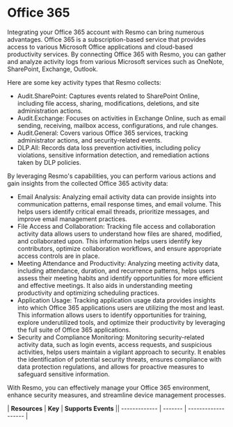 Office 365
==========
Integrating your Office 365 account with Resmo can bring numerous advantages. Office 365 is a subscription-based service that provides access to various Microsoft Office applications and cloud-based productivity services. By connecting Office 365 with Resmo, you can gather and analyze activity logs from various Microsoft services such as OneNote, SharePoint, Exchange, Outlook.

Here are some key activity types that Resmo collects:

* Audit.SharePoint: Captures events related to SharePoint Online, including file access, sharing, modifications, deletions, and site administration actions.
* Audit.Exchange: Focuses on activities in Exchange Online, such as email sending, receiving, mailbox access, configurations, and rule changes.
* Audit.General: Covers various Office 365 services, tracking administrator actions, and security-related events.
* DLP.All: Records data loss prevention activities, including policy violations, sensitive information detection, and remediation actions taken by DLP policies.

By leveraging Resmo's capabilities, you can perform various actions and gain insights from the collected Office 365 activity data:

* Email Analysis: Analyzing email activity data can provide insights into communication patterns, email response times, and email volume. This helps users identify critical email threads, prioritize messages, and improve email management practices.
* File Access and Collaboration: Tracking file access and collaboration activity data allows users to understand how files are shared, modified, and collaborated upon. This information helps users identify key contributors, optimize collaboration workflows, and ensure appropriate access controls are in place.
* Meeting Attendance and Productivity: Analyzing meeting activity data, including attendance, duration, and recurrence patterns, helps users assess their meeting habits and identify opportunities for more efficient and effective meetings. It also aids in understanding meeting productivity and optimizing scheduling practices.
* Application Usage: Tracking application usage data provides insights into which Office 365 applications users are utilizing the most and least. This information allows users to identify opportunities for training, explore underutilized tools, and optimize their productivity by leveraging the full suite of Office 365 applications.
* Security and Compliance Monitoring: Monitoring security-related activity data, such as login events, access requests, and suspicious activities, helps users maintain a vigilant approach to security. It enables the identification of potential security threats, ensures compliance with data protection regulations, and allows for proactive measures to safeguard sensitive information.

With Resmo, you can effectively manage your Office 365 environment, enhance security measures, and streamline device management processes.

| **Resources** | **Key** | **Supports Events** || ------------- | ------- | ------------------- |

